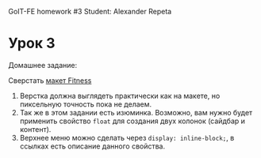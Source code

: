 GoIT-FE homework #3
Student: Alexander Repeta

# Урок 3

Домашнее задание:

Сверстать [макет Fitness](https://github.com/goit-fe/markup_fe2o/blob/master/html_03/homework3.psd)

1. Верстка должна выглядеть практически как на макете, но пиксельную точность пока не делаем.
2. Так же в этом задании есть изюминка. Возможно, вам нужно будет применить свойство `float` для создания двух колонок (сайдбар и контент).
3. Верхнее меню можно сделать через `display: inline-block;`, в ссылках есть описание данного свойства.
